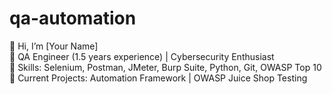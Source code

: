 # qa-automation
👋 Hi, I’m [Your Name]   
🔹 QA Engineer (1.5 years experience) | Cybersecurity Enthusiast  
🔹 Skills: Selenium, Postman, JMeter, Burp Suite, Python, Git, OWASP Top 10 
📂 Current Projects: Automation Framework | OWASP Juice Shop Testing  
